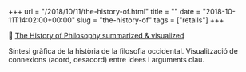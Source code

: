 +++
url = "/2018/10/11/the-history-of.html"
title = ""
date = "2018-10-11T14:02:00+00:00"
slug = "the-history-of"
tags = ["retalls"]
+++

📎 [The History of Philosophy summarized & visualized](https://www.denizcemonduygu.com/philo/)

Síntesi gràfica de la història de la filosofia occidental. Visualització de connexions (acord, desacord) entre idees i arguments clau.

